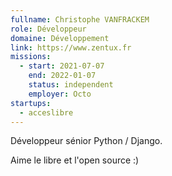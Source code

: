 ```yaml
---
fullname: Christophe VANFRACKEM
role: Développeur
domaine: Développement
link: https://www.zentux.fr
missions:
  - start: 2021-07-07
    end: 2022-01-07
    status: independent
    employer: Octo
startups:
  - acceslibre
---
```


Développeur sénior Python / Django. 

Aime le libre et l'open source :)

